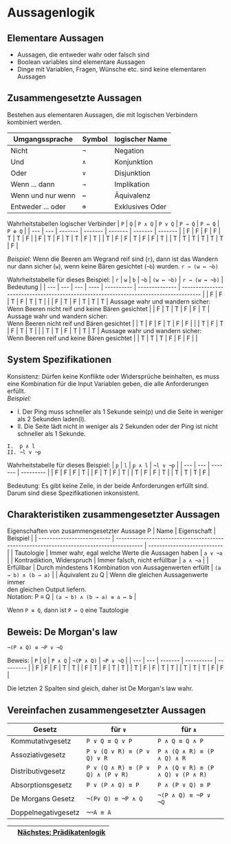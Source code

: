 # Aussagenlogik
## Elementare Aussagen
- Aussagen, die entweder wahr oder falsch sind
- Boolean variables sind elementare Aussagen
- Dinge mit Variablen, Fragen, Wünsche etc. sind keine elementaren Aussagen

## Zusammengesetzte Aussagen
Bestehen aus elementaren Aussagen, die mit logischen Verbindern kombiniert werden.

| Umgangssprache    | Symbol | logischer Name  |
| ----------------- | ------ | --------------- |
| Nicht             | `¬`    | Negation        |
| Und               | `∧`    | Konjunktion     |
| Oder              | `∨`    | Disjunktion     |
| Wenn ... dann     | `→`    | Implikation     |
| Wenn und nur wenn | `↔`    | Äquivalenz      |
| Entweder ... oder | `⊕`    | Exklusives Oder |

Wahrheitstabellen logischer Verbinder
| `P` | `Q` | `P ∧ Q` | `P ∨ Q` | `P → Q` | `P ↔ Q` | `P ⊕ Q` |
| --- | --- | ------- | ------- | ------- | ------- | ------- |
| F   | F   | F       | F       | T       | T       | F       |
| F   | T   | F       | T       | T       | F       | T       |
| T   | F   | F       | T       | F       | F       | T       |
| T   | T   | T       | T       | T       | T       | F       |

*Beispiel:* Wenn die Beeren am Wegrand reif sind (`r`), dann ist das Wandern nur dann sicher (`w`), wenn keine Bären gesichtet (`¬b`) wurden.
`r → (w ↔ ¬b)`

Wahrheitstabelle für dieses Beispiel:
| `r` | `w` | `b` | `¬b` | `(w ↔ ¬b)` | `r → (w ↔ ¬b)` | Bedeutung                                                                             |
| --- | --- | --- | ---- | ---------- | -------------- | ------------------------------------------------------------------------------------- |
| F   | F   | T   | F    | T          | T              |                                                                                       |
| F   | T   | F   | T    | T          | T              | Aussage wahr und wandern sicher:<br> Wenn Beeren nicht reif und keine Bären gesichtet |
| F   | T   | T   | F    | F          | T              | Aussage wahr und wandern sicher:<br> Wenn Beeren nicht reif und Bären gesichtet       |
| T   | F   | F   | T    | F          | F              |                                                                                       |
| T   | F   | T   | F    | T          | T              |                                                                                       |
| T   | T   | F   | T    | T          | T              | Aussage wahr und wandern sicher:<br> Wenn Beeren reif und keine Bären gesichtet       |
| T   | T   | T   | F    | F          | F              |                                                                                       |

## System Spezifikationen
Konsistenz: Dürfen keine Konflikte oder Widersprüche beinhalten, es muss eine Kombination für die Input Variablen geben, die alle Anforderungen erfüllt.  
*Beispiel:*  
- I. Der Ping muss schneller als 1 Sekunde sein(p) und die Seite in weniger als 2 Sekunden laden(l).
- II. Die Seite lädt nicht in weniger als 2 Sekunden oder der Ping ist nicht schneller als 1 Sekunde.

`I.  p ∧ l`  
`II. ¬l ∨ ¬p`  

Wahrheitstabelle für dieses Beispiel:
| `p` | `l` | `p ∧ l` | `¬l ∨ ¬p` |
| --- | --- | ------- | --------- |
| F   | F   | F       | T         |
| F   | T   | F       | T         |
| T   | F   | F       | T         |
| T   | T   | T       | F         |

Bedeutung: Es gibt keine Zeile, in der beide Anforderungen erfüllt sind. Darum sind diese Spezifikationen inkonsistent.  

## Charakteristiken zusammengesetzter Aussagen
Eigenschaften von zusammengesetzter Aussage P
| Name                       | Eigenschaft                                                                              | Beispiel                    |
| -------------------------- | ---------------------------------------------------------------------------------------- | --------------------------- |
| Tautologie                 | Immer wahr, egal welche Werte die Aussagen haben                                         | `a ∨ ¬a`                    |
| Kontradiktion, Widerspruch | Immer falsch, nicht erfüllbar                                                            | `a ∧ ¬a`                    |
| Erfüllbar                  | Durch mindestens 1 Kombination von Aussagenwerten erfüllt                                | `(a → b) ∧ (b → a)`         |
| Äquivalent zu Q            | Wenn die gleichen Aussagenwerte immer<br>den gleichen Output liefern.<br>Notation: P ≡ Q | `(a → b) ∧ (b → a) ≡ a ↔ b` |

Wenn `P ≡ Q`, dann ist `P ↔ Q` eine Tautologie

## Beweis: De Morgan's law
`¬(P ∧ Q) ≡ ¬P ∨ ¬Q`

Beweis:
| `P` | `Q` | `P ∧ Q` | `¬(P ∧ Q)` | `¬P ∨ ¬Q` |
| --- | --- | ------- | ---------- | --------- |
| F   | F   | F       | T          | T         |
| F   | T   | F       | T          | T         |
| T   | F   | F       | T          | T         |
| T   | T   | T       | F          | F         |

Die letzten 2 Spalten sind gleich, daher ist De Morgan's law wahr.

## Vereinfachen zusammengesetzter Aussagen
| Gesetz              | für  `∨`                          | für `∧`                           |
| ------------------- | --------------------------------- | --------------------------------- |
| Kommutativgesetz    | `P ∨ Q ≡ Q ∨ P`                   | `P ∧ Q ≡ Q ∧ P`                   |
| Assoziativgesetz    | `P ∨ (Q ∨ R) ≡ (P ∨ Q) ∨ R`       | `P ∧ (Q ∧ R) ≡ (P ∧ Q) ∧ R`       |
| Distributivgesetz   | `P ∨ (Q ∧ R) ≡ (P ∨ Q) ∧ (P ∨ R)` | `P ∧ (Q ∨ R) ≡ (P ∧ Q) ∨ (P ∧ R)` |
| Absorptionsgesetz   | `P ∨ (P ∧ Q) ≡ P`                 | `P ∧ (P ∨ Q) ≡ P`                 |
| De Morgans Gesetz   | `¬(P∨ Q) ≡ ¬P ∧ Q`                | `¬(P ∧ Q) ≡ ¬P ∨ ¬Q`              |
| Doppelnegativgesetz | `¬¬A ≡ A`                         |

|      | [Nächstes: Prädikatenlogik](praedikatenlogik.md) |
| :--- | -----------------------------------------------: |

